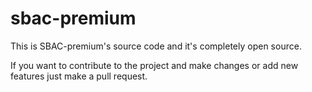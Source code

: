 # sbac-premium
This is SBAC-premium's source code and it's completely open source.

If you want to contribute to the project and make changes or add new features just make a pull request.
